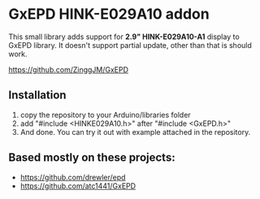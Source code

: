 # GxEPD HINK-E029A10 addon
This small library adds support for **2.9" HINK-E029A10-A1** display to GxEPD library. It doesn't support partial update, other than that is should work.

https://github.com/ZinggJM/GxEPD

## Installation
1. copy the repository to your Arduino/libraries folder
2. add "#include <HINKE029A10.h>" after "#include <GxEPD.h>"
3. And done. You can try it out with example attached in the repository.

## Based mostly on these projects:
- https://github.com/drewler/epd
- https://github.com/atc1441/GxEPD

